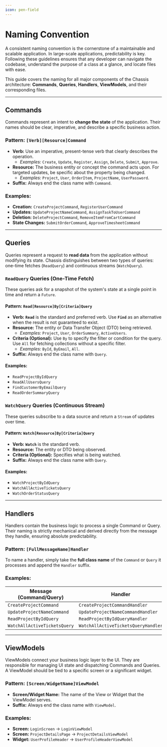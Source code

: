 ```yaml
---
icon: pen-field
---
```


# Naming Convention

A consistent naming convention is the cornerstone of a maintainable and scalable application. In large-scale applications, predictability is key. Following these guidelines ensures that any developer can navigate the codebase, understand the purpose of a class at a glance, and locate files with ease.

This guide covers the naming for all major components of the Chassis architecture: **Commands**, **Queries**, **Handlers**, **ViewModels**, and their corresponding files.

***

## Commands

Commands represent an intent to **change the state** of the application. Their names should be clear, imperative, and describe a specific business action.

### Pattern: `[Verb][Resource]Command`

* **Verb:** Use an imperative, present-tense verb that clearly describes the operation.
  * _Examples:_ `Create`, `Update`, `Register`, `Assign`, `Delete`, `Submit`, `Approve`.
* **Resource:** The business entity or concept the command acts upon. For targeted updates, be specific about the property being changed.
  * _Examples:_ `Project`, `User`, `OrderItem`, `ProjectName`, `UserPassword`.
* **Suffix:** Always end the class name with `Command`.

### Examples:

* **Creation:** `CreateProjectCommand`, `RegisterUserCommand`
* **Updates:** `UpdateProjectNameCommand`, `AssignTaskToUserCommand`
* **Deletion:** `DeleteProjectCommand`, `RemoveItemFromCartCommand`
* **State Changes:** `SubmitOrderCommand`, `ApproveTimesheetCommand`

***

## Queries

Queries represent a request to **read data** from the application without modifying its state. Chassis distinguishes between two types of queries: one-time fetches (`ReadQuery`) and continuous streams (`WatchQuery`).

### `ReadQuery` Queries (One-Time Fetch)

These queries ask for a snapshot of the system's state at a single point in time and return a `Future`.

#### Pattern: `Read[Resource]By[Criteria]Query`

* **Verb:** **`Read`** is the standard and preferred verb. Use **`Find`** as an alternative when the result is not guaranteed to exist.
* **Resource:** The entity or Data Transfer Object (DTO) being retrieved.
  * _Examples:_ `Project`, `User`, `OrderSummary`, `ActiveUsers`.
* **Criteria (Optional):** Use `By` to specify the filter or condition for the query. Use `All` for fetching collections without a specific filter.
  * _Examples:_ `ById`, `ByEmail`, `All`.
* **Suffix:** Always end the class name with `Query`.

#### Examples:

* `ReadProjectByIdQuery`
* `ReadAllUsersQuery`
* `FindCustomerByEmailQuery`
* `ReadOrderSummaryQuery`

### `WatchQuery` Queries (Continuous Stream)

These queries subscribe to a data source and return a `Stream` of updates over time.

#### Pattern: `Watch[Resource]By[Criteria]Query`

* **Verb:** **`Watch`** is the standard verb.
* **Resource:** The entity or DTO being observed.
* **Criteria (Optional):** Specifies what is being watched.
* **Suffix:** Always end the class name with `Query`.

#### Examples:

* `WatchProjectByIdQuery`
* `WatchAllActiveTicketsQuery`
* `WatchOrderStatusQuery`

***

## Handlers

Handlers contain the business logic to process a single Command or Query. Their naming is strictly mechanical and derived directly from the message they handle, ensuring absolute predictability.

### Pattern: `[FullMessageName]Handler`

To name a handler, simply take the **full class name** of the `Command` or `Query` it processes and append the `Handler` suffix.

### Examples:

| Message (Command/Query)           | Handler                                  |
| --------------------------------- | ---------------------------------------- |
| `CreateProjectCommand`            | `CreateProjectCommandHandler`            |
| `UpdateProjectNameCommand`        | `UpdateProjectNameCommandHandler`        |
| `ReadProjectByIdQuery`            | `ReadProjectByIdQueryHandler`            |
| `WatchAllActiveTicketsQuery`      | `WatchAllActiveTicketsQueryHandler` |

***

## ViewModels

ViewModels connect your business logic layer to the UI. They are responsible for managing UI state and dispatching Commands and Queries. A ViewModel should be tied to a specific screen or a significant widget.

### Pattern: `[Screen/WidgetName]ViewModel`

* **Screen/Widget Name:** The name of the View or Widget that the ViewModel serves.
* **Suffix:** Always end the class name with `ViewModel`.

### Examples:

* **Screen:** `LoginScreen` -> `LoginViewModel`
* **Screen:** `ProjectDetailsPage` -> `ProjectDetailsViewModel`
* **Widget:** `UserProfileHeader` -> `UserProfileHeaderViewModel`
